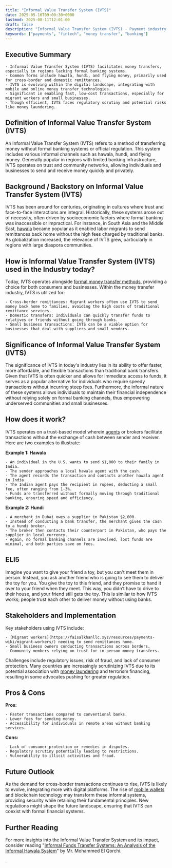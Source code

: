 ```yaml
---
title: "Informal Value Transfer System (IVTS)"
date: 2025-05-16T09:00:30+0000
lastmod: 2025-08-11T12:01:00
draft: false
description: "Informal Value Transfer System (IVTS) - Payment industry knowledge and insights"
keywords: ["payments", "fintech", "money transfer", "banking"]
---
```


## Executive Summary

 	- Informal Value Transfer System (IVTS) facilitates money transfers, especially in regions lacking formal banking systems.
 	- Common forms include hawala, hundi, and flying money, primarily used for cross-border and domestic remittances.
 	- IVTS is evolving within the digital landscape, integrating with mobile and online money transfer technologies.
 	- Significant in enabling fast, low-cost transactions, especially for migrant workers and small businesses.
 	- Though efficient, IVTS faces regulatory scrutiny and potential risks like money laundering.

## Definition of Informal Value Transfer System (IVTS)
An Informal Value Transfer System (IVTS) refers to a method of transferring money without formal banking systems or official regulation. This system includes various informal channels such as hawala, hundi, and flying money. Generally popular in regions with limited banking infrastructure, IVTS operates on trust and community networks, allowing individuals and businesses to send and receive money quickly and privately.
## Background / Backstory on Informal Value Transfer System (IVTS)
IVTS has been around for centuries, originating in cultures where trust and face-to-face interactions are integral. Historically, these systems arose out of necessity, often driven by socioeconomic factors where formal banking was inaccessible or impractical. For instance, in South Asia and the Middle East, [hawala](https://faisalkhanllc.xyz/resources/payments-wiki/hawala-transfer/) became popular as it enabled labor migrants to send remittances back home without the high fees charged by traditional banks. As globalization increased, the relevance of IVTS grew, particularly in regions with large diaspora communities.
## How is Informal Value Transfer System (IVTS) used in the Industry today?
Today, IVTS operates alongside [formal money transfer methods](https://faisalkhanllc.xyz/resources/payments-wiki/money-transfer-systems/), providing a choice for both consumers and businesses. Within the money transfer industry, IVTS is utilized for:

 	- Cross-border remittances: Migrant workers often use IVTS to send money back home to families, avoiding the high costs of traditional remittance services.
 	- Domestic transfers: Individuals can quickly transfer funds to relatives or friends without going through banks.
 	- Small business transactions: IVTS can be a viable option for businesses that deal with suppliers and small vendors.

## Significance of Informal Value Transfer System (IVTS)
The significance of IVTS in today's industry lies in its ability to offer faster, more affordable, and flexible transactions than traditional bank transfers. Given that IVTS is often quicker and allows for immediate access to funds, it serves as a popular alternative for individuals who require speedy transactions without incurring steep fees. Furthermore, the informal nature of these systems allows individuals to maintain their financial independence without relying solely on formal banking channels, thus empowering underserved communities and small businesses.
## How does it work?
IVTS operates on a trust-based model wherein [agents](https://faisalkhanllc.xyz/resources/payments-wiki/agent/) or brokers facilitate transactions without the exchange of cash between sender and receiver. Here are two examples to illustrate:

**Example 1: Hawala**

 	- An individual in the U.S. wants to send $1,000 to their family in India.
 	- The sender approaches a local hawala agent with the cash.
 	- The agent records the transaction and contacts another hawala agent in India.
 	- The Indian agent pays the recipient in rupees, deducting a small fee, often ranging from 1-3%.
 	- Funds are transferred without formally moving through traditional banking, ensuring speed and efficiency.

**Example 2: Hundi**

 	- A merchant in Dubai owes a supplier in Pakistan $2,000.
 	- Instead of conducting a bank transfer, the merchant gives the cash to a hundi broker.
 	- The broker then contacts their counterpart in Pakistan, who pays the supplier in local currency.
 	- Again, no formal banking channels are involved, lost funds are minimal, and both parties save on fees.

## ELI5
Imagine you want to give your friend a toy, but you can't meet them in person. Instead, you ask another friend who is going to see them to deliver the toy for you. You give the toy to this friend, and they promise to hand it over to your friend when they meet. This way, you didn’t have to drive to their house, and your friend still gets the toy. This is similar to how IVTS works; people trust each other to deliver money without using banks.
## Stakeholders and Implementation
Key stakeholders using IVTS include:

 	- [Migrant workers](https://faisalkhanllc.xyz/resources/payments-wiki/migrant-workers/) needing to send remittances home.
 	- Small business owners conducting transactions across borders.
 	- Community members relying on trust for in-person money transfers.

Challenges include regulatory issues, risk of fraud, and lack of consumer protection. Many countries are increasingly scrutinizing IVTS due to its potential association with [money laundering](https://faisalkhanllc.xyz/resources/payments-wiki/money-laundering/) and terrorism financing, resulting in some advocates pushing for greater regulation.
## Pros & Cons
**Pros:**

 	- Faster transactions compared to conventional banks.
 	- Lower fees for sending money.
 	- Accessibility for individuals in remote areas without banking services.

**Cons:**

 	- Lack of consumer protection or remedies in disputes.
 	- Regulatory scrutiny potentially leading to restrictions.
 	- Vulnerability to illicit activities and fraud.

## Future Outlook
As the demand for cross-border transactions continues to rise, IVTS is likely to evolve, integrating more with digital platforms. The rise of [mobile wallets](https://faisalkhanllc.xyz/resources/payments-wiki/digital-wallet/) and blockchain technology may transform these informal systems, providing security while retaining their fundamental principles. New regulations might shape the future landscape, ensuring that IVTS can coexist with formal financial systems.
## Further Reading
For more insights into the Informal Value Transfer System and its impact, consider reading "[Informal Funds Transfer Systems: An Analysis of the Informal Hawala System](https://www.elibrary.imf.org/display/book/9781589062269/9781589062269.xml)" by Mr. Mohammed El Qorchi.

.